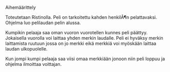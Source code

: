 Aihemäärittely

Toteutetaan Ristinolla. Peli on tarkoitettu kahden henkilÃ¶n pelattavaksi. Ohjelma luo pelilaudan pelin alussa.

Kumpikin pelaaja saa oman vuoron vuorotellen kunnes peli päättyy. Jokaisella vuorolla voi laittaa yhden merkin laudalle. Peli ei hyväksy merkin laittamista ruutuun jossa on jo merkki eikä merkkiä voi myöskään laittaa laudan ulkopuolelle. 

Kun jompi kumpi pelaaja saa viisi omaa merkkiään jonoon niin peli loppuu ja ohjelma ilmoittaa voittajan. 